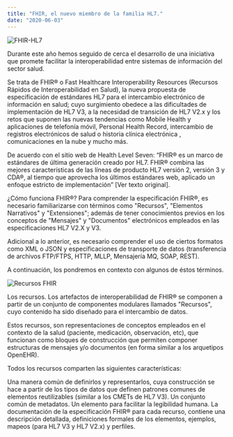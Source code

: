 ```yaml
---
title: "FHIR, el nuevo miembro de la familia HL7."
date: "2020-06-03"
---
```


![FHIR-HL7](/images/FHIR-HL7.png "FHIR-HL7")

Durante este año hemos  seguido de cerca el desarrollo de una iniciativa que promete facilitar  la interoperabilidad entre sistemas de información del sector salud. 

Se trata de FHIR® o Fast Healthcare Interoperability Resources (Recursos Rápidos de Interoperabilidad en Salud), la nueva propuesta de especificación de estándares HL7 para el intercambio electrónico de información en salud; cuyo surgimiento obedece a las dificultades de implementación de HL7 V3, a la necesidad de transición de HL7 V2.x y los retos que suponen las nuevas tendencias como  Mobile Health y aplicaciones de telefonía móvil, Personal Health Record, intercambio de registros electrónicos de salud o historia clínica electrónica , comunicaciones en la nube y mucho más.


De acuerdo con el sitio web de Health Level Seven: “FHIR® es un marco de estándares de última generación creado por HL7.  FHIR® combina las mejores características de las líneas de producto HL7 versión 2, versión 3 y CDA®, al tiempo que aprovecha los últimos estándares web, aplicado un enfoque estricto de implementación” [Ver texto original].

¿Cómo funciona FHIR®?
Para comprender la especificación FHIR®, es necesario familiarizarse con términos como "Recursos", "Elementos Narrativos" y "Extensiones"; además de tener conocimientos previos en los conceptos de "Mensajes" y "Documentos" electrónicos empleados en las especificaciones HL7 V2.X y V3.

Adicional a lo anterior, es necesario comprender el uso de ciertos formatos como XML o JSON y especificaciones de transporte de datos (transferencia de archivos FTP/FTPS, HTTP, MLLP, Mensajería MQ, SOAP, REST).

A continuación, los pondremos en contexto con algunos de éstos términos.

![Recursos FHIR](/images/framework-2.png "Recursos FHIR")

Los recursos.
Los artefactos de interoperabilidad de FHIR® se componen a partir de un conjunto de componentes modulares llamados "Recursos", cuyo contenido ha sido diseñado para el intercambio de datos.

Estos recursos, son representaciones de conceptos empleados en el contexto de la salud (paciente, medicación, observación, etc), que funcionan como bloques de construcción que permiten componer estructuras de mensajes y/o documentos (en forma similar a los arquetipos OpenEHR).

Todos los recursos comparten las siguientes características:

Una manera común de definirlos y representarlos, cuya construcción se hace a partir de los tipos de datos que definen patrones comunes de elementos reutilizables (similar a los CMETs de HL7 V3).
Un conjunto común de metadatos.
Un elemento para facilitar la legibilidad humana.
La documentación de la especificación FHIR® para cada recurso, contiene una descripción detallada, definiciones formales de los elementos, ejemplos, mapeos (para HL7 V3 y HL7 V2.x) y perfiles.
